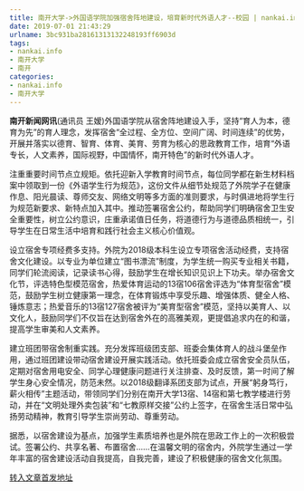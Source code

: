```yaml
---
title: 南开大学->外国语学院加强宿舍阵地建设，培育新时代外语人才--校园 | nankai.info
date: 2019-07-01 21:43:29
urlname: 3bc931ba28161313132248193ff6903d
tags: 
- nankai.info
- 南开大学
- 南开
categories:
- nankai.info
- 南开大学
---
```



**南开新闻网讯**(通讯员 王嫒)外国语学院从宿舍阵地建设入手，坚持“育人为本，德育为先”的育人理念，发挥宿舍“全过程、全方位、空间广阔、时间连续”的优势，开展并落实以德育、智育、体育、美育、劳育为核心的思政教育工作，培育“外语专长，人文素养，国际视野，中国情怀，南开特色”的新时代外语人才。

注重重要时间节点立规矩。依托迎新入学教育时间节点，每位同学都在新生材料档案中领取到一份《外语学生行为规范》，这份文件从细节处规范了外院学子在健康作息、阳光晨读、尊师交友、网络文明等多方面的准则要求，与时俱进地将学生行为规范新要求、新特点加入其中。推动签署宿舍公约，帮助同学们明确宿舍卫生安全重要性，树立公约意识，庄重承诺值日任务，将道德行为与道德品质相统一，引导学生在日常生活中培育和践行社会主义核心价值观。

设立宿舍专项经费多支持。外院为2018级本科生设立专项宿舍活动经费，支持宿舍文化建设。以专业为单位建立“图书漂流”制度，为学生统一购买专业相关书籍，同学们轮流阅读，记录读书心得，鼓励学生在增长知识见识上下功夫。举办宿舍文化节，评选特色型模范宿舍，热爱体育运动的13宿106宿舍评选为“体育型宿舍”模范，鼓励学生树立健康第一理念，在体育锻炼中享受乐趣、增强体质、健全人格、锤炼意志；热爱音乐的13宿127宿舍被评为“美育型宿舍”模范，坚持以美育人、以文化人，鼓励同学们不仅旨在达到宿舍外在的高雅美观，更提倡追求内在的和谐，提高学生审美和人文素养。

建立班团带宿舍制重实践。充分发挥班级团支部、班委会集体育人的战斗堡垒作用，通过班团建设带动宿舍建设开展实践活动。依托班委会成立宿舍安全员队伍，定期对宿舍用电安全、同学心理健康问题进行关注排查、及时反馈，第一时间了解学生身心安全情况，防范未然。以2018级翻译系团支部为试点，开展“躬身笃行，薪火相传”主题活动，带领同学们分别在南开大学13宿、14宿和第七教学楼进行劳动，并在“文明处理外卖包装”和“七教原样交接”公约上签字，在宿舍生活日常中弘扬劳动精神，教育引导学生崇尚劳动、尊重劳动。

据悉，以宿舍建设为基点，加强学生素质培养也是外院在思政工作上的一次积极尝试。签署公约、共享名著、布置宿舍……在温馨文明的宿舍内，外院学生通过一学年丰富的宿舍建设活动自我提高，自我完善，建设了积极健康的宿舍文化氛围。





[转入文章首发地址](http://news.nankai.edu.cn/qqxy/system/2019/07/01/000461056.shtml)